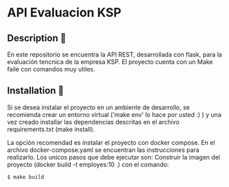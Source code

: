# API Evaluacion KSP

## Description :book:
En este repositorio se encuentra la API REST, desarrollada con flask, para la evaluación tencnica de la empresa KSP.
El proyecto cuenta con un Make faile con comandos muy utiles.

## Installation :hammer:
Si se desea instalar el proyecto en un ambiente de desarrollo, se recomienda crear un entorno virtual ('make env' lo hace por usted :) )
y una vez creado installar las dependencias descritas en el archivo requirements.txt (make install).

La opción recomendad es instalar el proyecto con docker compose. En el archivo docker-compose.yaml se encuentran las instrucciones para realizarlo. Los unicos pasos que debe ejecutar son:
Construir la imagen del proyecto (docker build -t employes:10 .) con el comando:
```
$ make build
```

